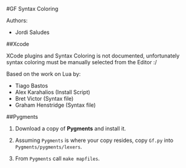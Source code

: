 #GF Syntax Coloring

Authors:

* Jordi Saludes


##Xcode

XCode plugins and Syntax Coloring is not documented, unfortunately 
syntax coloring must be manually selected from the Editor :/


Based on the work on Lua by:

* Tiago Bastos
* Alex Karahalios (Install Script)
* Bret Victor (Syntax file)
* Graham Henstridge (Syntax file)



##Pygments

1. Download a copy of __Pygments__ and install it.

2. Assuming `Pygments` is where your copy resides, copy `Gf.py` into `Pygments/pygments/lexers`.

3. From `Pygments` call `make mapfiles`.


